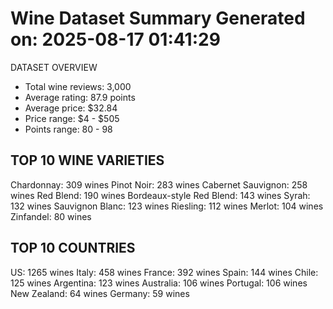 Wine Dataset Summary
Generated on: 2025-08-17 01:41:29
================================================================================

DATASET OVERVIEW
- Total wine reviews: 3,000
- Average rating: 87.9 points
- Average price: $32.84
- Price range: $4 - $505
- Points range: 80 - 98

TOP 10 WINE VARIETIES
----------------------------------------
Chardonnay: 309 wines
Pinot Noir: 283 wines
Cabernet Sauvignon: 258 wines
Red Blend: 190 wines
Bordeaux-style Red Blend: 143 wines
Syrah: 132 wines
Sauvignon Blanc: 123 wines
Riesling: 112 wines
Merlot: 104 wines
Zinfandel: 80 wines

TOP 10 COUNTRIES
----------------------------------------
US: 1265 wines
Italy: 458 wines
France: 392 wines
Spain: 144 wines
Chile: 125 wines
Argentina: 123 wines
Australia: 106 wines
Portugal: 106 wines
New Zealand: 64 wines
Germany: 59 wines
